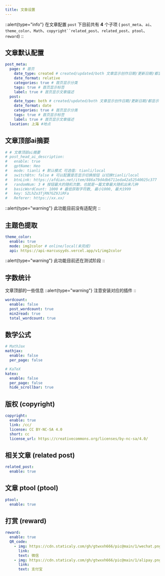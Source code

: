 ```yaml
---
title: 文章设置
---
```


::alert{type="info"}
在文章配置 `post` 下目前共有 **4** 个子项 ( `post_meta`、`ai`、`theme_color`、`Math`、`copyright``related_post`、`related_post`、`ptool`、`reward`)
::

## 文章默认配置 
```yaml [_config.acrylic.yml]
post_meta:
  page: # 首页
    date_type: created # created/updated/both 文章显示创作日期/更新日期/都显示
    date_format: relative 
    categories: true # 首页显示分类
    tags: true # 首页显示标签
    label: true # 首页显示文章描述
  post:
    date_type: both # created/updated/both 文章显示创作日期/更新日期/都显示
    date_format: date 
    categories: true # 首页显示分类
    tags: true # 首页显示标签
    label: true # 首页显示文章描述
  location: 上海 #地点
```

## 文章顶部ai摘要
```yaml [_config.acrylic.yml]
# # 文章顶部ai摘要
# post_head_ai_description:
#   enable: true
#   gptName: Heo
#   mode: tianli # 默认模式 可选值: tianli/local
#   switchBtn: false # 可以配置是否显示切换按钮 以切换tianli/local
#   btnLink: https://afdian.net/item/886a79d4db6711eda42a52540025c377
#   randomNum: 3 # 按钮最大的随机次数，也就是一篇文章最大随机出来几种
#   basicWordCount: 1000 # 最低获取字符数, 最小1000, 最大1999
#   key: SZLhZo3TjRN7GZ9JiRFa
#   Referer: https://xx.xx/
```

::alert{type="warning"}
此功能目前没有适配完
::

## 主题色提取

```yaml [_config.acrylic.yml]
theme_color:
  enable: true
  mode: img2color # online/local(未完成)
  api: https://api-marcusyyds.vercel.app/v1/img2color
```

::alert{type="warning"}
此功能目前还在测试阶段
::

## 字数统计
文章顶部的一些信息
::alert{type="warning"}
注意安装对应的插件
::

```yaml [_config.acrylic.yml]
wordcount:
  enable: false
  post_wordcount: true
  min2read: true
  total_wordcount: true
```
## 数学公式

```yaml [_config.acrylic.yml]
# MathJax
mathjax:
  enable: false
  per_page: false

# KaTeX
katex:
  enable: false
  per_page: false
  hide_scrollbar: true

```

## 版权 (copyright)
```yaml [_config.acrylic.yml]
copyright:
  enable: true
  link: /cc/
  license: CC BY-NC-SA 4.0
  short: cc
  license_url: https://creativecommons.org/licenses/by-nc-sa/4.0/
```

## 相关文章 (related post)
```yaml [_config.acrylic.yml]
related_post:
  enable: true
```

## 文章 ptool (ptool)
```yaml [_config.acrylic.yml]
ptool:
  enable: true
```

## 打赏 (reward)
```yaml [_config.acrylic.yml]
reward:
  enable: true
  QR_code:
    - img: https://cdn.staticaly.com/gh/gtwxxh666/pic@main/1/wechat.png
      link:
      text: 微信
    - img: https://cdn.staticaly.com/gh/gtwxxh666/pic@main/1/alipay.png
      link:
      text: 支付宝
```